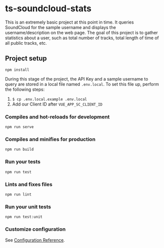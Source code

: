 # ts-soundcloud-stats
This is an extremely basic project at this point in time. It queries SoundCloud for the sample username and displays the username/description on the web page. The goal of this project is to gather statistics about a user, such as total number of tracks, total length of time of all public tracks, etc.

## Project setup
```
npm install
```

During this stage of the project, the API Key and a sample username to query are stored in a local file named `.env.local`. To set this file up, perform the following steps:
1. `$ cp .env.local.example .env.local`
2. Add our Client ID after `VUE_APP_SC_CLIENT_ID`

### Compiles and hot-reloads for development
```
npm run serve
```

### Compiles and minifies for production
```
npm run build
```

### Run your tests
```
npm run test
```

### Lints and fixes files
```
npm run lint
```

### Run your unit tests
```
npm run test:unit
```

### Customize configuration
See [Configuration Reference](https://cli.vuejs.org/config/).
